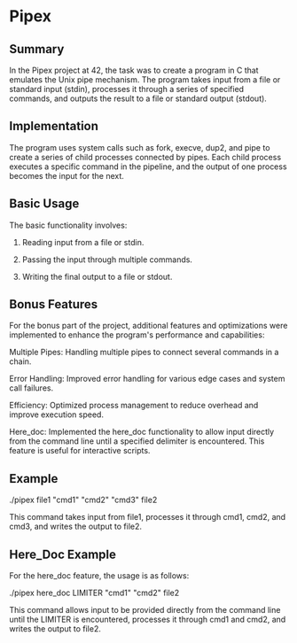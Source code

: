 # Pipex

## Summary
In the Pipex project at 42, the task was to create a program in C that emulates the Unix pipe mechanism. The program takes input from a file or standard input (stdin), processes it through a series of specified commands, and outputs the result to a file or standard output (stdout).

## Implementation
The program uses system calls such as fork, execve, dup2, and pipe to create a series of child processes connected by pipes. Each child process executes a specific command in the pipeline, and the output of one process becomes the input for the next.

## Basic Usage
The basic functionality involves:

1. Reading input from a file or stdin.

2. Passing the input through multiple commands.

3. Writing the final output to a file or stdout.
## Bonus Features
For the bonus part of the project, additional features and optimizations were implemented to enhance the program's performance and capabilities:

Multiple Pipes: Handling multiple pipes to connect several commands in a chain.

Error Handling: Improved error handling for various edge cases and system call failures.

Efficiency: Optimized process management to reduce overhead and improve execution speed.

Here_doc: Implemented the here_doc functionality to allow input directly from the command line until a specified delimiter is encountered. This feature is useful for interactive scripts.

## Example

./pipex file1 "cmd1" "cmd2" "cmd3" file2

This command takes input from file1, processes it through cmd1, cmd2, and cmd3, and writes the output to file2.

## Here_Doc Example
For the here_doc feature, the usage is as follows:

./pipex here_doc LIMITER "cmd1" "cmd2" file2

This command allows input to be provided directly from the command line until the LIMITER is encountered, processes it through cmd1 and cmd2, and writes the output to file2.
